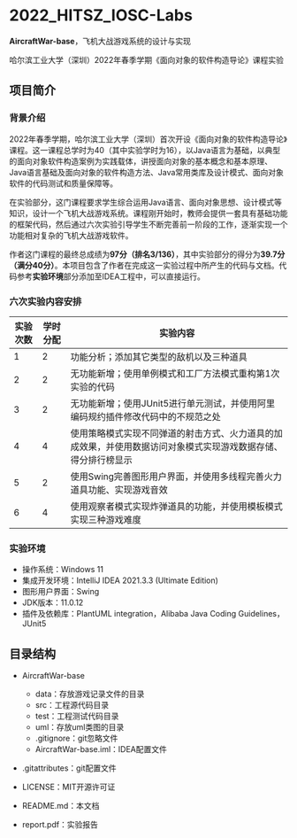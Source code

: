 # 2022_HITSZ_IOSC-Labs

**AircraftWar-base**，飞机大战游戏系统的设计与实现

哈尔滨工业大学（深圳）2022年春季学期《面向对象的软件构造导论》课程实验

## 项目简介

### 背景介绍

2022年春季学期，哈尔滨工业大学（深圳）首次开设《面向对象的软件构造导论》课程。这一课程总学时为40（其中实验学时为16），以Java语言为基础，以典型的面向对象软件构造案例为实践载体，讲授面向对象的基本概念和基本原理、Java语言基础及面向对象的软件构造方法、Java常用类库及设计模式、面向对象软件的代码测试和质量保障等。

在实验部分，这门课程要求学生综合运用Java语言、面向对象思想、设计模式等知识，设计一个飞机大战游戏系统。课程刚开始时，教师会提供一套具有基础功能的框架代码，然后通过六次实验引导学生不断完善前一阶段的工作，逐渐实现一个功能相对复杂的飞机大战游戏软件。

作者这门课程的最终总成绩为**97分（排名3/136）**，其中实验部分的得分为**39.7分（满分40分）**。本项目包含了作者在完成这一实验过程中所产生的代码与文档。代码参考**实验环境**部分添加至IDEA工程中，可以直接运行。

### 六次实验内容安排

| 实验次数 | 学时分配 | 实验内容                                                    |
|------|------|---------------------------------------------------------|
| 1    | 2    | 功能分析；添加其它类型的敌机以及三种道具                                    |
| 2    | 2    | 无功能新增；使用单例模式和工厂方法模式重构第1次实验的代码                           |
| 3    | 2    | 无功能新增；使用JUnit5进行单元测试，并使用阿里编码规约插件修改代码中的不规范之处             |
| 4    | 4    | 使用策略模式实现不同弹道的射击方式、火力道具的加成效果，并使用数据访问对象模式实现游戏数据存储、得分排行榜显示 |
| 5    | 2    | 使用Swing完善图形用户界面，并使用多线程完善火力道具功能、实现游戏音效                   |
| 6    | 4    | 使用观察者模式实现炸弹道具的功能，并使用模板模式实现三种游戏难度                        |

### 实验环境

- 操作系统：Windows 11
- 集成开发环境：IntelliJ IDEA 2021.3.3 (Ultimate Edition)
- 图形用户界面：Swing
- JDK版本：11.0.12
- 插件及依赖库：PlantUML integration，Alibaba Java Coding Guidelines，JUnit5

## 目录结构

- AircraftWar-base
  - data：存放游戏记录文件的目录
  - src：工程源代码目录
  - test：工程测试代码目录
  - uml：存放uml类图的目录
  - .gitignore：git忽略文件
  - AircraftWar-base.iml：IDEA配置文件

- .gitattributes：git配置文件
- LICENSE：MIT开源许可证
- README.md：本文档
- report.pdf：实验报告
